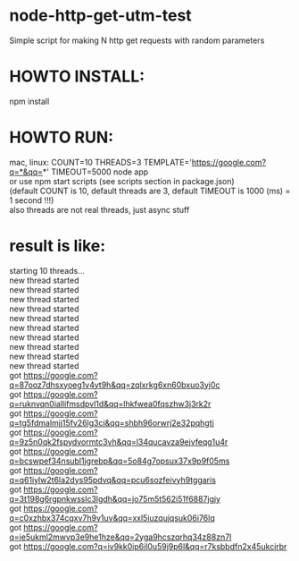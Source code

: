 # node-http-get-utm-test
Simple script for making N http get requests with random parameters

# HOWTO INSTALL:
npm install

# HOWTO RUN:
mac, linux: COUNT=10 THREADS=3 TEMPLATE='https://google.com?q=*&qq=*' TIMEOUT=5000 node app\
or use npm start scripts (see scripts section in package.json)\
(default COUNT is 10, default threads are 3, default TIMEOUT is 1000 (ms) = 1 second !!!)\
also threads are not real threads, just async stuff

# result is like:
starting 10 threads...\
new thread started\
new thread started\
new thread started\
new thread started\
new thread started\
new thread started\
new thread started\
new thread started\
new thread started\
new thread started\
got https://google.com?q=87ooz7dhsxyoeg1v4yt9h&qq=zqlxrkg6xn60bxuo3yj0c \
got https://google.com?q=ruknvqn0iallifmsdpvl1d&qq=lhkfwea0fqszhw3j3rk2r \
got https://google.com?q=tg5fdmalmjj15fv26lg3ci&qq=shbh96orwrj2e32pqhgti \
got https://google.com?q=9z5n0qk2fspydvormtc3vh&qq=l34qucavza9ejvfeqg1u4r \
got https://google.com?q=bcswpef34nsubl1jgrebp&qq=5o84g7opsux37x9p9f05ms \
got https://google.com?q=q61iylw2t6la2dys95pdvq&qq=pcu6sozfeivyh9tggaris \
got https://google.com?q=3t198g6rgpnkwsslc3lgdh&qq=jo75m5t562i51f6887jgjy \
got https://google.com?q=c0xzhbx374cqxv7h9y1uv&qq=xxl5iuzqujqsuk06i76lq \
got https://google.com?q=ie5ukml2mwvp3e9he1hze&qq=2yga9hcszqrhq34z88zn7l \
got https://google.com?q=iv9kk0ip6il0u59j9p6l&qq=r7ksbbdfn2x45ukcirbr
